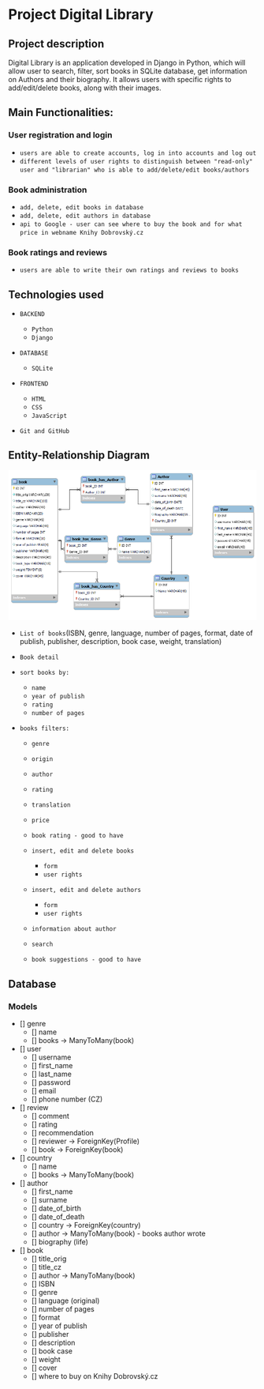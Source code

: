 # Project Digital Library

## Project description
Digital Library is an application developed in Django in Python, which will allow user to 
search, filter, sort books in SQLite database, get information on Authors and their biography.
It allows users with specific rights to add/edit/delete books, along with their images.



## Main Functionalities:

### User registration and login
- `users are able to create accounts, log in into accounts and log out`
- `different levels of user rights to distinguish between "read-only" user and "librarian"
who is able to add/delete/edit books/authors`

### Book administration

- `add, delete, edit books in database`
- `add, delete, edit authors in database`
- `api to Google - user can see where to buy the book and for what price in webname Knihy Dobrovský.cz`

### Book ratings and reviews

- `users are able to write their own ratings and reviews to books`

## Technologies used
- `BACKEND`
  - `Python`
  - `Django`
  
- `DATABASE`
  - `SQLite`
  
- `FRONTEND`
  - `HTML`
  - `CSS`
  - `JavaScript`

- `Git and GitHub`

## Entity-Relationship Diagram

![ER_Diagram.png](Files/ER_Diagram.png)


- `List of books`(ISBN, genre, language, 
number of pages, format, date of publish, publisher, description, 
book case, weight, translation)

- `Book detail`
- `sort books by:`
  - `name`
  - `year of publish`
  - `rating`
  - `number of pages`
    
- `books filters:`
  - `genre`
  - `origin`
  - `author`
  - `rating`
  - `translation`
  - `price`
  
  - `book rating - good to have`
  - `insert, edit and delete books`
      - `form`
      - `user rights`
  - `insert, edit and delete authors`
      - `form`
      - `user rights`
  - `information about author`
  - `search`
  - `book suggestions - good to have`
  
## Database

### Models
- [] genre
  - [] name
  - [] books -> ManyToMany(book)
- [] user
  - [] username
  - [] first_name
  - [] last_name
  - [] password
  - [] email
  - [] phone number (CZ)
- [] review
  - [] comment
  - [] rating
  - [] recommendation
  - [] reviewer -> ForeignKey(Profile)
  - [] book -> ForeignKey(book)
- [] country
  - [] name
  - [] books -> ManyToMany(book)
- [] author
  - [] first_name
  - [] surname
  - [] date_of_birth
  - [] date_of_death
  - [] country -> ForeignKey(country)
  - [] author -> ManyToMany(book) - books author wrote
  - [] biography (life)
- [] book
  - [] title_orig
  - [] title_cz
  - [] author -> ManyToMany(book)
  - [] ISBN
  - [] genre
  - [] language (original)
  - [] number of pages
  - [] format
  - [] year of publish
  - [] publisher
  - [] description
  - [] book case
  - [] weight
  - [] cover
  - [] where to buy on Knihy Dobrovský.cz
  


